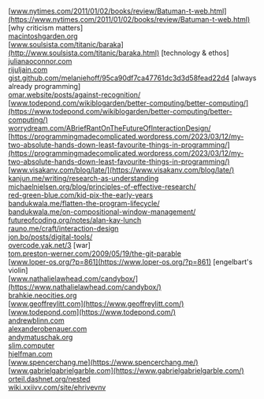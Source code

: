 <title>Links</title>
<!-- provenance: garden/links.md -->

<h1></h1> <!-- trick the SSG so there's no title just links lol -->

<!-- newer ones nearer the top -->

* [www.nytimes.com/2011/01/02/books/review/Batuman-t-web.html](https://www.nytimes.com/2011/01/02/books/review/Batuman-t-web.html) [why criticism matters]
* [macintoshgarden.org](https://macintoshgarden.org/)
* [www.soulsista.com/titanic/baraka](http://www.soulsista.com/titanic/baraka.html) [technology & ethos]
* [julianaoconnor.com](https://julianaoconnor.com/)
* [rijuljain.com](https://rijuljain.com/)
* [gist.github.com/melaniehoff/95ca90df7ca47761dc3d3d58fead22d4](https://gist.github.com/melaniehoff/95ca90df7ca47761dc3d3d58fead22d4) [always already programming]
* [omar.website/posts/against-recognition/](https://omar.website/posts/against-recognition/)
* [www.todepond.com/wikiblogarden/better-computing/better-computing/](https://www.todepond.com/wikiblogarden/better-computing/better-computing/)
* [worrydream.com/ABriefRantOnTheFutureOfInteractionDesign/](https://worrydream.com/ABriefRantOnTheFutureOfInteractionDesign/)
* [https://programmingmadecomplicated.wordpress.com/2023/03/12/my-two-absolute-hands-down-least-favourite-things-in-programming/](https://programmingmadecomplicated.wordpress.com/2023/03/12/my-two-absolute-hands-down-least-favourite-things-in-programming/)
* [www.visakanv.com/blog/late/](https://www.visakanv.com/blog/late/)
* [kanjun.me/writing/research-as-understanding](https://kanjun.me/writing/research-as-understanding)
* [michaelnielsen.org/blog/principles-of-effective-research/](https://michaelnielsen.org/blog/principles-of-effective-research/)
* [red-green-blue.com/kid-pix-the-early-years](http://red-green-blue.com/kid-pix-the-early-years)
* [bandukwala.me/flatten-the-program-lifecycle/](https://bandukwala.me/flatten-the-program-lifecycle/)
* [bandukwala.me/on-compositional-window-management/](https://bandukwala.me/on-compositional-window-management/)
* [futureofcoding.org/notes/alan-kay-lunch](https://futureofcoding.org/notes/alan-kay-lunch)
* [rauno.me/craft/interaction-design](https://rauno.me/craft/interaction-design)
* [jon.bo/posts/digital-tools/](https://jon.bo/posts/digital-tools/)
* [overcode.yak.net/3](http://overcode.yak.net/3) [war]
* [tom.preston-werner.com/2009/05/19/the-git-parable](https://tom.preston-werner.com/2009/05/19/the-git-parable.html)
* [www.loper-os.org/?p=861](https://www.loper-os.org/?p=861) [engelbart's violin]
* [www.nathalielawhead.com/candybox/](https://www.nathalielawhead.com/candybox/)
* [brahkie.neocities.org](https://brahkie.neocities.org/)
* [www.geoffreylitt.com](https://www.geoffreylitt.com/)
* [www.todepond.com](https://www.todepond.com/)
* [andrewblinn.com](https://andrewblinn.com/)
* [alexanderobenauer.com](https://alexanderobenauer.com/)
* [andymatuschak.org](https://andymatuschak.org/)
* [slim.computer](https://slim.computer/)
* [hjelfman.com](https://hjelfman.com/)
* [www.spencerchang.me](https://www.spencerchang.me/)
* [www.gabrielgabrielgarble.com](https://www.gabrielgabrielgarble.com/)
* [orteil.dashnet.org/nested](https://orteil.dashnet.org/nested)
* [wiki.xxiivv.com/site/ehrivevnv](https://wiki.xxiivv.com/site/ehrivevnv.html)

<style>
ul {
    padding-left: 0;
    list-style-type: none;
}
</style>
